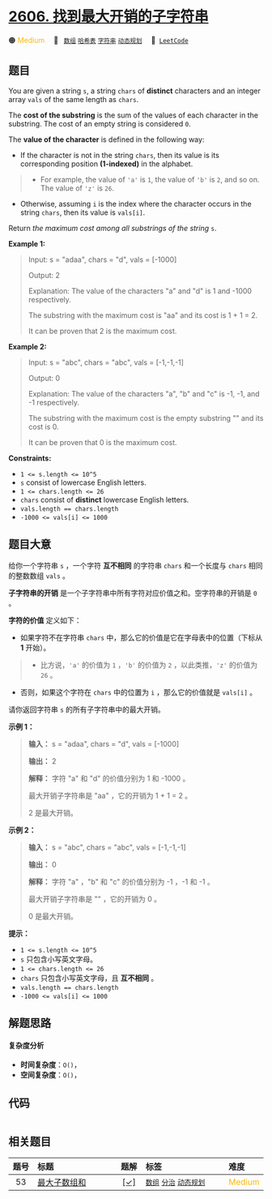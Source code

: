 # [2606. 找到最大开销的子字符串](https://leetcode.com/problems/find-the-substring-with-maximum-cost)

🟠 <font color=#ffb800>Medium</font>&emsp; 🔖&ensp; [`数组`](/leetcode-js/outline/tag/array.md) [`哈希表`](/leetcode-js/outline/tag/hash-table.md) [`字符串`](/leetcode-js/outline/tag/string.md) [`动态规划`](/leetcode-js/outline/tag/dynamic-programming.md)&emsp; 🔗&ensp;[`LeetCode`](https://leetcode.com/problems/find-the-substring-with-maximum-cost)

## 题目

You are given a string `s`, a string `chars` of **distinct** characters and an
integer array `vals` of the same length as `chars`.

The **cost of the substring** is the sum of the values of each character in
the substring. The cost of an empty string is considered `0`.

The **value of the character** is defined in the following way:

  * If the character is not in the string `chars`, then its value is its corresponding position **(1-indexed)** in the alphabet. 
> 
> * For example, the value of `'a'` is `1`, the value of `'b'` is `2`, and so on. The value of `'z'` is `26`.
  * Otherwise, assuming `i` is the index where the character occurs in the string `chars`, then its value is `vals[i]`.

Return _the maximum cost among all substrings of the string_ `s`.



**Example 1:**

> Input: s = "adaa", chars = "d", vals = [-1000]
> 
> Output: 2
> 
> Explanation: The value of the characters "a" and "d" is 1 and -1000 respectively.
> 
> The substring with the maximum cost is "aa" and its cost is 1 + 1 = 2.
> 
> It can be proven that 2 is the maximum cost.

**Example 2:**

> Input: s = "abc", chars = "abc", vals = [-1,-1,-1]
> 
> Output: 0
> 
> Explanation: The value of the characters "a", "b" and "c" is -1, -1, and -1 respectively.
> 
> The substring with the maximum cost is the empty substring "" and its cost is 0.
> 
> It can be proven that 0 is the maximum cost.

**Constraints:**

  * `1 <= s.length <= 10^5`
  * `s` consist of lowercase English letters.
  * `1 <= chars.length <= 26`
  * `chars` consist of **distinct** lowercase English letters.
  * `vals.length == chars.length`
  * `-1000 <= vals[i] <= 1000`


## 题目大意

给你一个字符串 `s` ，一个字符 **互不相同**  的字符串 `chars` 和一个长度与 `chars` 相同的整数数组 `vals` 。

**子字符串的开销**  是一个子字符串中所有字符对应价值之和。空字符串的开销是 `0` 。

**字符的价值**  定义如下：

  * 如果字符不在字符串 `chars` 中，那么它的价值是它在字母表中的位置（下标从 **1**  开始）。 
> 
> * 比方说，`'a'` 的价值为 `1` ，`'b'` 的价值为 `2` ，以此类推，`'z'` 的价值为 `26` 。
  * 否则，如果这个字符在 `chars` 中的位置为 `i` ，那么它的价值就是 `vals[i]` 。

请你返回字符串 `s` 的所有子字符串中的最大开销。



**示例 1：**

> 
> 
> 
> 
> 
> **输入：** s = "adaa", chars = "d", vals = [-1000]
> 
> **输出：** 2
> 
> **解释：** 字符 "a" 和 "d" 的价值分别为 1 和 -1000 。
> 
> 最大开销子字符串是 "aa" ，它的开销为 1 + 1 = 2 。
> 
> 2 是最大开销。
> 
> 

**示例 2：**

> 
> 
> 
> 
> 
> **输入：** s = "abc", chars = "abc", vals = [-1,-1,-1]
> 
> **输出：** 0
> 
> **解释：** 字符 "a" ，"b" 和 "c" 的价值分别为 -1 ，-1 和 -1 。
> 
> 最大开销子字符串是 "" ，它的开销为 0 。
> 
> 0 是最大开销。
> 
> 



**提示：**

  * `1 <= s.length <= 10^5`
  * `s` 只包含小写英文字母。
  * `1 <= chars.length <= 26`
  * `chars` 只包含小写英文字母，且 **互不相同**  。
  * `vals.length == chars.length`
  * `-1000 <= vals[i] <= 1000`


## 解题思路

#### 复杂度分析

- **时间复杂度**：`O()`，
- **空间复杂度**：`O()`，

## 代码

```javascript

```

## 相关题目

<!-- prettier-ignore -->
| 题号 | 标题 | 题解 | 标签 | 难度 |
| :------: | :------ | :------: | :------ | :------ |
| 53 | [最大子数组和](https://leetcode.com/problems/maximum-subarray) | [[✓]](/leetcode-js/problem/0053.md) |  [`数组`](/leetcode-js/outline/tag/array.md) [`分治`](/leetcode-js/outline/tag/divide-and-conquer.md) [`动态规划`](/leetcode-js/outline/tag/dynamic-programming.md) | <font color=#ffb800>Medium</font> |

<style>
.blue {
    background-color: #096dd9;
    padding: 0.25rem 0.5rem;
    margin: 0;
    font-size: 0.85em;
    border-radius: 3px;
    color: white;
    font-weight: 500;
}
table th:first-of-type { width: 10%; }
table th:nth-of-type(2) { width: 35%; }
table th:nth-of-type(3) { width: 10%; }
table th:nth-of-type(4) { width: 35%; }
table th:nth-of-type(5) { width: 10%; }
</style>

